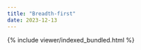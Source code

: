 ```yaml
---
title: "Breadth-first"
date: 2023-12-13
---
```

<html lang="en" dir="ltr">
  <head>
    <meta charset="utf-8">
  </head>
  <body>
    {% include viewer/indexed_bundled.html %}
  </body>
</html>